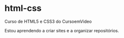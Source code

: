 # html-css
 Curso de HTML5 e CSS3 do CursoemVideo

 Estou aprendendo a criar sites e a organizar repositórios.
